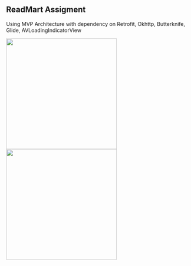 ## ReadMart Assigment
Using MVP Architecture with dependency on Retrofit, Okhttp, Butterknife, Glide, AVLoadingIndicatorView

<img src="https://raw.githubusercontent.com/hendrosteven/redmart-assignment/master/product-list.png" width="300"><img src="https://raw.githubusercontent.com/hendrosteven/redmart-assignment/master/product-detail.png" width="300">
